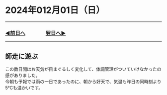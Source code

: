 # 2024年012月01日（日）

---

### [◀️前日へ](https://github.com/yuasys/chatty-journal/blob/main/2024/11/2024-11-30.md)&emsp;&emsp;&emsp;&emsp;[翌日へ▶️](https://github.com/yuasys/chatty-journal/blob/main/2024/12/2024-12-01.md)

---

## 師走に遊ぶ

この数日間はお天気が目まぐるしく変化して、体調管理がついていけなかったの感がありました。  
今朝も予報では雨の一日であったのに、朝から好天で、気温も昨日の同時刻より5℃も温かいです。

